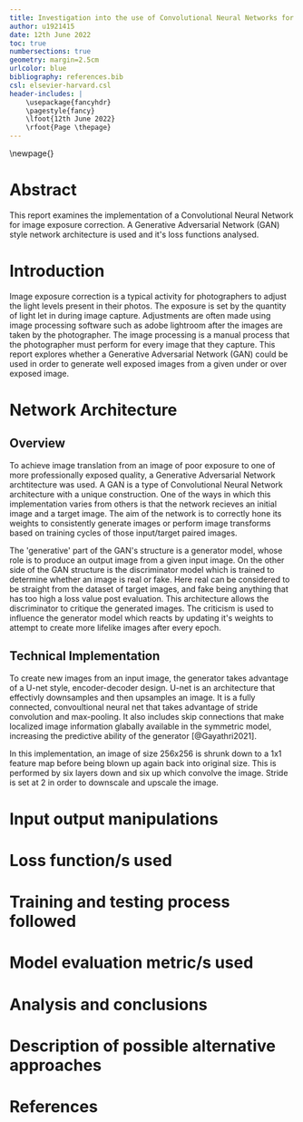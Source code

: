 ```yaml
---
title: Investigation into the use of Convolutional Neural Networks for the purpose of image exposure correction
author: u1921415
date: 12th June 2022
toc: true
numbersections: true
geometry: margin=2.5cm
urlcolor: blue
bibliography: references.bib
csl: elsevier-harvard.csl
header-includes: |
    \usepackage{fancyhdr}
    \pagestyle{fancy}
    \lfoot{12th June 2022}
    \rfoot{Page \thepage}
---
```


\newpage{}

# Abstract
This report examines the implementation of a Convolutional Neural Network for image exposure correction. A Generative Adversarial Network (GAN) style network architecture  is used and it's loss functions analysed.

# Introduction
Image exposure correction is a typical activity for photographers to adjust the light levels present in their photos. The exposure is set by the quantity of light let in during image capture. Adjustments are often made using image processing software such as adobe lightroom after the images are taken by the photographer. The image processing is a manual process that the photographer must perform for every image that they capture. This report explores whether a Generative Adversarial Network (GAN) could be used in order to generate well exposed images from a given under or over exposed image.

# Network Architecture 

## Overview

To achieve image translation from an image of poor exposure to one of more professionally exposed quality, a Generative Adversarial Network archtitecture was used. A GAN is a type of Convolutional Neural Network architecture with a unique construction. One of the ways in which this implementation varies from others is that the network recieves an initial image and a target image. The aim of the network is to correctly hone its weights to consistently generate images or perform image transforms based on training cycles of those input/target paired images.

The 'generative' part of the GAN's structure is a generator model, whose role is to produce an output image from a given input image. On the other side of the GAN structure is the discriminator model which is trained to determine whether an image is real or fake. Here real can be considered to be straight from the dataset of target images, and fake being anything that has too high a loss value post evaluation. This architecture allows the discriminator to critique the generated images. The criticism is used to influence the generator model which reacts by updating it's weights to attempt to create more lifelike images after every epoch.

## Technical Implementation

To create new images from an input image, the generator takes advantage of a U-net style, encoder-decoder design. U-net is an architecture that effectivly downsamples and then upsamples an image. It is a fully connected, convoultional neural net that takes advantage of stride convolution and max-pooling. It also includes skip connections that make localized image information glabally available in the symmetric model, increasing the predictive ability of the generator [@Gayathri2021].

In this implementation, an image of size 256x256 is shrunk down to a 1x1 feature map before being blown up again back into original size. This is performed by six layers down and six up which convolve the image. Stride is set at 2 in order to downscale and upscale the image. 

# Input output manipulations

# Loss function/s used

# Training and testing process followed

# Model evaluation metric/s used

# Analysis and conclusions

# Description of possible alternative approaches

# References